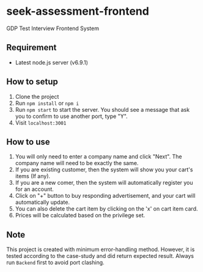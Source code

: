 # seek-assessment-frontend
GDP Test Interview Frontend System

## Requirement
* Latest node.js server (v6.9.1)

## How to setup
1. Clone the project
2. Run `npm install` or `npm i`
3. Run `npm start` to start the server. You should see a message that ask you to confirm to use another port, type "Y".
4. Visit `localhost:3001`

## How to use
1. You will only need to enter a company name and click "Next". The company name will need to be exactly the same.
2. If you are existing customer, then the system will show you your cart's items (If any).
3. If you are a new comer, then the system will automatically register you for an account.
4. Click on "+" button to buy responding advertisement, and your cart will automatically update.
5. You can also delete the cart item by clicking on the 'x' on cart item card.
6. Prices will be calculated based on the privilege set.

## Note
This project is created with minimum error-handling method. However, it is tested according to the case-study and did return expected result. Always run `Backend` first to avoid port clashing.
